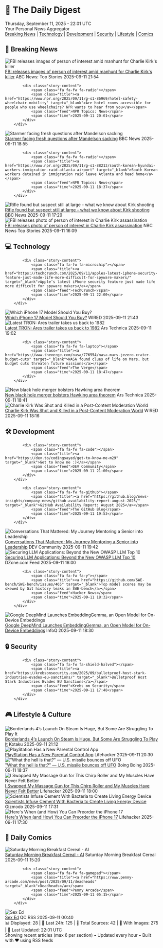 <!-- Processing 54 RSS feeds at 2025-09-11 22:01:36 UTC -->
<!-- Processing: XKCD -->
<!-- Processing: Saturday Morning Breakfast Cereal -->
<!-- Processing: Penny Arcade -->
<!-- Processing: Poorly Drawn Lines -->
<!-- Processing: Garfield -->
<!-- Processing: Dilbert -->
<!-- Processing: Cyanide & Happiness -->
<!-- Processing: Girl Genius -->
<!-- Processing: BBC World News -->
<!-- Processing: BBC Breaking News -->
<!-- Processing: NPR News -->
<!-- Processing: Associated Press Breaking -->
<!-- Processing: ABC News Breaking -->
<!-- Processing: Guardian World News -->
<!-- Processing: Sky News World -->
<!-- Processing: TechCrunch -->
<!-- Processing: WIRED -->
<!-- Processing: Slashdot -->
<!-- Processing: Lobsters Python -->
<!-- Processing: StackOverflow Blog -->
<!-- Processing: OMG! Ubuntu -->
<!-- Processing: Ubuntu Blog -->
<!-- Processing: GitHub Blog -->
<!-- Processing: GitLab Blog -->
<!-- Processing: Coding Horror -->
<!-- Processing: The Pragmatic Engineer -->
<!-- Processing: Kotaku -->
<!-- Processing: Krebs on Security -->
<!-- Processing: Schneier on Security -->
<!-- Generated 6 new posts out of 29 feeds processed -->
<div class="newspaper-header">
    <h1 class="newspaper-title">📰 The Daily Digest</h1>
    <div class="newspaper-date">Thursday, September 11, 2025 - 22:01 UTC</div>
    <div class="newspaper-subtitle">Your Personal News Aggregator</div>
</div>

<div class="newspaper-nav">
    <a href="#breaking">Breaking News</a> |
    <a href="#tech">Technology</a> |
    <a href="#dev">Development</a> |
    <a href="#security">Security</a> |
    <a href="#lifestyle">Lifestyle</a> |
    <a href="#webcomics">Comics</a>
</div>

<div class="news-section breaking-news" id="breaking">
<h2 class="section-header">🚨 Breaking News</h2>
<div class="stories-container">
<div class="story">
            <img src="https://s.abcnews.com/images/Politics/kirk-shooter-suspect-split-ht-jt-250911_1757606542845_hpMain_4x3t_384.jpg" alt="FBI releases images of person of interest amid manhunt for Charlie Kirk&#x27;s killer" class="story-image" loading="lazy" onerror="this.style.display='none'">
            <div class="story-content">
                <span class="fa fa-fw fa-tv"></span>
                <span class="title"><a href="https://abcnews.go.com/US/charlie-kirk-shooting-fbi-appeals-tips-manhunt-continues/story?id=125469211" target="_blank">FBI releases images of person of interest amid manhunt for Charlie Kirk&#x27;s killer</a></span>
                <span class="feed">ABC News: Top Stories</span>
                <span class="time">2025-09-11 21:54</span>
            </div>
        </div>
<div class="story">
            
            <div class="story-content">
                <span class="fa fa-fw fa-radio"></span>
                <span class="title"><a href="https://www.npr.org/2025/09/11/g-s1-86969/hotel-safety-wheelchair-mobility" target="_blank">Are hotel rooms accessible for people who use wheelchairs? NPR wants to hear from you</a></span>
                <span class="feed">NPR Topics: News</span>
                <span class="time">2025-09-11 20:01</span>
            </div>
        </div>
<div class="story">
            <img src="https://ichef.bbci.co.uk/ace/standard/240/cpsprodpb/2484/live/4a3c56a0-8ef7-11f0-ad1d-477615c292d0.jpg" alt="Starmer facing fresh questions after Mandelson sacking" class="story-image" loading="lazy" onerror="this.style.display='none'">
            <div class="story-content">
                <span class="fa fa-fw fa-flag"></span>
                <span class="title"><a href="https://www.bbc.com/news/articles/cy0v81zeggko?at_medium=RSS&at_campaign=rss" target="_blank">Starmer facing fresh questions after Mandelson sacking</a></span>
                <span class="feed">BBC News</span>
                <span class="time">2025-09-11 18:55</span>
            </div>
        </div>
<div class="story">
            
            <div class="story-content">
                <span class="fa fa-fw fa-radio"></span>
                <span class="title"><a href="https://www.npr.org/2025/09/11/g-s1-88213/south-korean-hyundai-workers-immigration-raid-atlanta-airport" target="_blank">South Korean workers detained in immigration raid leave Atlanta and head home</a></span>
                <span class="feed">NPR Topics: News</span>
                <span class="time">2025-09-11 18:37</span>
            </div>
        </div>
<div class="story">
            <img src="https://ichef.bbci.co.uk/ace/standard/240/cpsprodpb/b2cd/live/f6e3f740-8f0c-11f0-84c8-99de564f0440.png" alt="Rifle found but suspect still at large - what we know about Kirk shooting" class="story-image" loading="lazy" onerror="this.style.display='none'">
            <div class="story-content">
                <span class="fa fa-fw fa-earth-americas"></span>
                <span class="title"><a href="https://www.bbc.com/news/articles/cy04p4x21e5o?at_medium=RSS&at_campaign=rss" target="_blank">Rifle found but suspect still at large - what we know about Kirk shooting</a></span>
                <span class="feed">BBC News</span>
                <span class="time">2025-09-11 17:29</span>
            </div>
        </div>
<div class="story">
            <img src="https://media-cldnry.s-nbcnews.com/image/upload/t_fit_1500w/mpx/2704722219/2025_09/1757606946802_now_daily_a_patterson_poi_photo_250911_1920x1080-803lyu.jpg" alt="FBI releases photo of person of interest in Charlie Kirk assassination" class="story-image" loading="lazy" onerror="this.style.display='none'">
            <div class="story-content">
                <span class="fa fa-fw fa-broadcast-tower"></span>
                <span class="title"><a href="https://www.nbcnews.com/now/video/fbi-releases-photo-of-person-of-interest-in-charlie-kirk-assassination-247379013580" target="_blank">FBI releases photo of person of interest in Charlie Kirk assassination</a></span>
                <span class="feed">NBC News Top Stories</span>
                <span class="time">2025-09-11 16:09</span>
            </div>
        </div>
</div>
</div>
<div class="news-section tech-news" id="tech">
<h2 class="section-header">💻 Technology</h2>
<div class="stories-container">
<div class="story">
            
            <div class="story-content">
                <span class="fa fa-fw fa-microchip"></span>
                <span class="title"><a href="https://techcrunch.com/2025/09/11/apples-latest-iphone-security-feature-just-made-life-more-difficult-for-spyware-makers/" target="_blank">Apple’s latest iPhone security feature just made life more difficult for spyware makers</a></span>
                <span class="feed">TechCrunch</span>
                <span class="time">2025-09-11 22:00</span>
            </div>
        </div>
<div class="story">
            <img src="https://media.wired.com/photos/68c33e23056a2fb79e26a2d1/master/pass/iPhone%2017%20Pro%20Hero%20Image%20SOURCE%20Julian%20Chokkattu.jpg" alt="Which iPhone 17 Model Should You Buy?" class="story-image" loading="lazy" onerror="this.style.display='none'">
            <div class="story-content">
                <span class="fa fa-fw fa-bolt"></span>
                <span class="title"><a href="https://www.wired.com/story/which-apple-iphone-17-models-to-buy/" target="_blank">Which iPhone 17 Model Should You Buy?</a></span>
                <span class="feed">WIRED</span>
                <span class="time">2025-09-11 21:43</span>
            </div>
        </div>
<div class="story">
            <img src="https://cdn.arstechnica.net/wp-content/uploads/2025/09/Tron-Ares-Jeff-Bridges-1600x1067-1-500x500.jpg" alt="Latest TRON: Ares trailer takes us back to 1982" class="story-image" loading="lazy" onerror="this.style.display='none'">
            <div class="story-content">
                <span class="fa fa-fw fa-cog"></span>
                <span class="title"><a href="https://arstechnica.com/culture/2025/09/latest-tron-ares-trailer-takes-us-back-to-1982/" target="_blank">Latest TRON: Ares trailer takes us back to 1982</a></span>
                <span class="feed">Ars Technica</span>
                <span class="time">2025-09-11 19:02</span>
            </div>
        </div>
<div class="story">
            
            <div class="story-content">
                <span class="fa fa-fw fa-laptop"></span>
                <span class="title"><a href="https://www.theverge.com/nasa/776554/nasa-mars-jezero-crater-budget-cuts" target="_blank">NASA found clues of life on Mars, but budget cuts threaten future missions</a></span>
                <span class="feed">The Verge</span>
                <span class="time">2025-09-11 18:47</span>
            </div>
        </div>
<div class="story">
            <img src="https://cdn.arstechnica.net/wp-content/uploads/2025/09/LIGO-TOP-500x500.jpg" alt="New black hole merger bolsters Hawking area theorem" class="story-image" loading="lazy" onerror="this.style.display='none'">
            <div class="story-content">
                <span class="fa fa-fw fa-cog"></span>
                <span class="title"><a href="https://arstechnica.com/science/2025/09/new-black-hole-merger-bolsters-hawking-area-theorem/" target="_blank">New black hole merger bolsters Hawking area theorem</a></span>
                <span class="feed">Ars Technica</span>
                <span class="time">2025-09-11 18:41</span>
            </div>
        </div>
<div class="story">
            <img src="https://media.wired.com/photos/68c20f68cd6cf58db85176c6/master/pass/charlie-kirk-video-biz-2234095256.jpg" alt="Charlie Kirk Was Shot and Killed in a Post-Content Moderation World" class="story-image" loading="lazy" onerror="this.style.display='none'">
            <div class="story-content">
                <span class="fa fa-fw fa-bolt"></span>
                <span class="title"><a href="https://www.wired.com/story/charlie-kirk-shot-videos-spread-social-media/" target="_blank">Charlie Kirk Was Shot and Killed in a Post-Content Moderation World</a></span>
                <span class="feed">WIRED</span>
                <span class="time">2025-09-11 18:16</span>
            </div>
        </div>
</div>
</div>
<div class="news-section dev-news" id="dev">
<h2 class="section-header">🛠️ Development</h2>
<div class="stories-container">
<div class="story">
            
            <div class="story-content">
                <span class="fa fa-fw fa-code"></span>
                <span class="title"><a href="https://dev.to/codingsayed/get-to-know-me-m29" target="_blank">Get to know me :)</a></span>
                <span class="feed">DEV Community</span>
                <span class="time">2025-09-11 21:00</span>
            </div>
        </div>
<div class="story">
            
            <div class="story-content">
                <span class="fa fa-fw fa-github"></span>
                <span class="title"><a href="https://github.blog/news-insights/company-news/github-availability-report-august-2025/" target="_blank">GitHub Availability Report: August 2025</a></span>
                <span class="feed">The GitHub Blog</span>
                <span class="time">2025-09-11 19:53</span>
            </div>
        </div>
<div class="story">
            <img src="https://media2.dev.to/dynamic/image/width=800%2Cheight=%2Cfit=scale-down%2Cgravity=auto%2Cformat=auto/https%3A%2F%2Fdev-to-uploads.s3.amazonaws.com%2Fuploads%2Farticles%2Ff821f2y2fnsm85x70g3p.jpg" alt="Conversations That Mattered: My Journey Mentoring a Senior into Leadership" class="story-image" loading="lazy" onerror="this.style.display='none'">
            <div class="story-content">
                <span class="fa fa-fw fa-code"></span>
                <span class="title"><a href="https://dev.to/berlin-tech-blog/conversations-that-mattered-my-journey-mentoring-a-senior-into-leadership-2p4m" target="_blank">Conversations That Mattered: My Journey Mentoring a Senior into Leadership</a></span>
                <span class="feed">DEV Community</span>
                <span class="time">2025-09-11 19:42</span>
            </div>
        </div>
<div class="story">
            <img src="https://dz2cdn1.dzone.com/thumbnail?fid=18615690&w=600" alt="Securing LLM Applications: Beyond the New OWASP LLM Top 10" class="story-image" loading="lazy" onerror="this.style.display='none'">
            <div class="story-content">
                <span class="fa fa-fw fa-newspaper"></span>
                <span class="title"><a href="https://dzone.com/articles/securing-llm-applications-owasp" target="_blank">Securing LLM Applications: Beyond the New OWASP LLM Top 10</a></span>
                <span class="feed">DZone.com Feed</span>
                <span class="time">2025-09-11 19:00</span>
            </div>
        </div>
<div class="story">
            
            <div class="story-content">
                <span class="fa fa-fw fa-y"></span>
                <span class="title"><a href="https://github.com/SWE-bench/SWE-bench/issues/465" target="_blank">Top model scores may be skewed by Git history leaks in SWE-bench</a></span>
                <span class="feed">Hacker News</span>
                <span class="time">2025-09-11 18:32</span>
            </div>
        </div>
<div class="story">
            <img src="https://res.infoq.com/news/2025/09/embedding-gemma/en/headerimage/header+%2850%29-1757614506140.jpg" alt="Google DeepMind Launches EmbeddingGemma, an Open Model for On-Device Embeddings" class="story-image" loading="lazy" onerror="this.style.display='none'">
            <div class="story-content">
                <span class="fa fa-fw fa-info-circle"></span>
                <span class="title"><a href="https://www.infoq.com/news/2025/09/embedding-gemma/?utm_campaign=infoq_content&utm_source=infoq&utm_medium=feed&utm_term=global" target="_blank">Google DeepMind Launches EmbeddingGemma, an Open Model for On-Device Embeddings</a></span>
                <span class="feed">InfoQ</span>
                <span class="time">2025-09-11 18:30</span>
            </div>
        </div>
</div>
</div>
<div class="news-section security-news" id="security">
<h2 class="section-header">🔒 Security</h2>
<div class="stories-container">
<div class="story">
            
            <div class="story-content">
                <span class="fa fa-fw fa-shield-halved"></span>
                <span class="title"><a href="https://krebsonsecurity.com/2025/09/bulletproof-host-stark-industries-evades-eu-sanctions/" target="_blank">Bulletproof Host Stark Industries Evades EU Sanctions</a></span>
                <span class="feed">Krebs on Security</span>
                <span class="time">2025-09-11 17:40</span>
            </div>
        </div>
</div>
</div>
<div class="news-section lifestyle-news" id="lifestyle">
<h2 class="section-header">🎮 Lifestyle & Culture</h2>
<div class="stories-container">
<div class="story">
            <img src="https://kotaku.com/app/uploads/2025/09/brd.jpg" alt="Borderlands 4‘s Launch On Steam Is Huge, But Some Are Struggling To Play It" class="story-image" loading="lazy" onerror="this.style.display='none'">
            <div class="story-content">
                <span class="fa fa-fw fa-gamepad"></span>
                <span class="title"><a href="https://kotaku.com/borderlands-4s-launch-on-steam-is-huge-but-some-are-struggling-to-play-it-2000625009" target="_blank">Borderlands 4‘s Launch On Steam Is Huge, But Some Are Struggling To Play It</a></span>
                <span class="feed">Kotaku</span>
                <span class="time">2025-09-11 21:12</span>
            </div>
        </div>
<div class="story">
            <img src="https://lifehacker.com/imagery/articles/01K4X61JKKCRRW0JPA824VGMDS/hero-image.jpg" alt="PlayStation Has a New Parental Control App" class="story-image" loading="lazy" onerror="this.style.display='none'">
            <div class="story-content">
                <span class="fa fa-fw fa-life-ring"></span>
                <span class="title"><a href="https://lifehacker.com/tech/playstation-new-parental-control-app?utm_medium=RSS" target="_blank">PlayStation Has a New Parental Control App</a></span>
                <span class="feed">Lifehacker</span>
                <span class="time">2025-09-11 20:30</span>
            </div>
        </div>
<div class="story">
            <img src="https://i0.wp.com/boingboing.net/wp-content/uploads/2025/09/ufo-1.jpg?fit=1200%2C675&amp;quality=60&amp;ssl=1" alt="&quot;What the hell is that?&quot; — U.S. missile bounces off UFO" class="story-image" loading="lazy" onerror="this.style.display='none'">
            <div class="story-content">
                <span class="fa fa-fw fa-arrow-right"></span>
                <span class="title"><a href="https://boingboing.net/2025/09/11/what-the-hell-is-that-u-s-missile-bounces-off-ufo.html" target="_blank">&quot;What the hell is that?&quot; — U.S. missile bounces off UFO</a></span>
                <span class="feed">Boing Boing</span>
                <span class="time">2025-09-11 18:37</span>
            </div>
        </div>
<div class="story">
            <img src="https://lifehacker.com/imagery/articles/01K4WSSPGJGFAYDCBDTX06S303/hero-image.jpg" alt="I Swapped My Massage Gun for This Chirp Roller and My Muscles Have Never Felt Better" class="story-image" loading="lazy" onerror="this.style.display='none'">
            <div class="story-content">
                <span class="fa fa-fw fa-life-ring"></span>
                <span class="title"><a href="https://lifehacker.com/health/i-replaced-my-massage-gun-with-this-chirp-roller?utm_medium=RSS" target="_blank">I Swapped My Massage Gun for This Chirp Roller and My Muscles Have Never Felt Better</a></span>
                <span class="feed">Lifehacker</span>
                <span class="time">2025-09-11 18:00</span>
            </div>
        </div>
<div class="story">
            <img src="https://gizmodo.com/app/uploads/2025/09/bacteria-microbe-concrete.jpg" alt="Scientists Infuse Cement With Bacteria to Create Living Energy Device" class="story-image" loading="lazy" onerror="this.style.display='none'">
            <div class="story-content">
                <span class="fa fa-fw fa-computer"></span>
                <span class="title"><a href="https://gizmodo.com/scientists-infuse-cement-with-bacteria-to-create-living-energy-device-2000657611" target="_blank">Scientists Infuse Cement With Bacteria to Create Living Energy Device</a></span>
                <span class="feed">Gizmodo</span>
                <span class="time">2025-09-11 17:31</span>
            </div>
        </div>
<div class="story">
            <img src="https://lifehacker.com/imagery/articles/01K4WN3YPNGWH2A0CBKDGPQ3NN/hero-image.jpg" alt="Here&#x27;s When (and How) You Can Preorder the iPhone 17" class="story-image" loading="lazy" onerror="this.style.display='none'">
            <div class="story-content">
                <span class="fa fa-fw fa-life-ring"></span>
                <span class="title"><a href="https://lifehacker.com/tech/preorder-iphone-17?utm_medium=RSS" target="_blank">Here&#x27;s When (and How) You Can Preorder the iPhone 17</a></span>
                <span class="feed">Lifehacker</span>
                <span class="time">2025-09-11 17:30</span>
            </div>
        </div>
</div>
</div>
<div class="news-section webcomics-section" id="webcomics">
<h2 class="section-header">🎨 Daily Comics</h2>
<div class="stories-container">
<div class="story">
            <img src="https://www.smbc-comics.com/comics/1757476488-20250911.png" alt="Saturday Morning Breakfast Cereal - AI" class="story-image" loading="lazy" onerror="this.style.display='none'">
            <div class="story-content">
                <span class="fa fa-fw fa-smile"></span>
                <span class="title"><a href="https://www.smbc-comics.com/comic/ai-16" target="_blank">Saturday Morning Breakfast Cereal - AI</a></span>
                <span class="feed">Saturday Morning Breakfast Cereal</span>
                <span class="time">2025-09-11 15:20</span>
            </div>
        </div>
<div class="story">
            
            <div class="story-content">
                <span class="fa fa-fw fa-gamepad"></span>
                <span class="title"><a href="https://www.penny-arcade.com/news/post/2025/09/11/deadheads" target="_blank">Deadheads</a></span>
                <span class="feed">Penny Arcade</span>
                <span class="time">2025-09-11 05:15</span>
            </div>
        </div>
<div class="story">
            <img src="http://www.questionablecontent.net/comics/5655.png" alt="Sex Ed" class="story-image" loading="lazy" onerror="this.style.display='none'">
            <div class="story-content">
                <span class="fa fa-fw fa-music"></span>
                <span class="title"><a href="http://questionablecontent.net/view.php?comic=5655" target="_blank">Sex Ed</a></span>
                <span class="feed">QC RSS</span>
                <span class="time">2025-09-11 00:40</span>
            </div>
        </div>
</div>
</div>

<div class="newspaper-footer">
    <div class="stats">
        📊 Displayed: 28 | 📅 Last 24h: 125 | 📡 Total Sources: 42 | 📸 With Images: 275 |
        🔄 Last Updated: 22:01 UTC
    </div>
    <div class="footer-note">
        Showing recent articles (max 6 per section) • Updated every hour • Built with ❤️ using RSS feeds
    </div>
</div>
